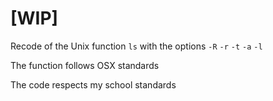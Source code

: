 # [WIP]

Recode of the Unix function `ls` with the options `-R` `-r` `-t` `-a` `-l`

The function follows OSX standards

The code respects my school standards
